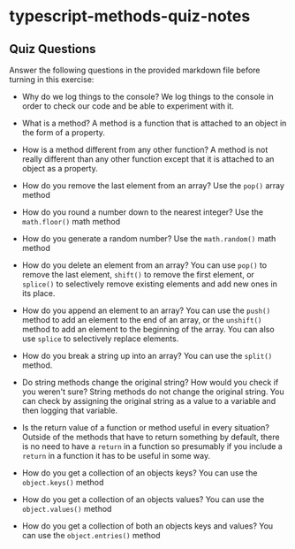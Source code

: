 # typescript-methods-quiz-notes

## Quiz Questions

Answer the following questions in the provided markdown file before turning in this exercise:

- Why do we log things to the console?
  We log things to the console in order to check our code and be able to experiment with it.

- What is a method?
  A method is a function that is attached to an object in the form of a property.

- How is a method different from any other function?
  A method is not really different than any other function except that it is attached to an object as a property.

- How do you remove the last element from an array?
  Use the `pop()` array method

- How do you round a number down to the nearest integer?
  Use the `math.floor()` math method

- How do you generate a random number?
  Use the `math.random()` math method

- How do you delete an element from an array?
  You can use `pop()` to remove the last element, `shift()` to remove the first element, or `splice()` to selectively remove existing elements and add new ones in its place.

- How do you append an element to an array?
  You can use the `push()` method to add an element to the end of an array, or the `unshift()` method to add an element to the beginning of the array. You can also use `splice` to selectively replace elements.

- How do you break a string up into an array?
  You can use the `split()` method.

- Do string methods change the original string? How would you check if you weren't sure?
  String methods do not change the original string. You can check by assigning the original string as a value to a variable and then logging that variable.

- Is the return value of a function or method useful in every situation?
  Outside of the methods that have to return something by default, there is no need to have a `return` in a function so presumably if you include a `return` in a function it has to be useful in some way.

- How do you get a collection of an objects keys?
  You can use the `object.keys()` method

- How do you get a collection of an objects values?
  You can use the `object.values()` method

- How do you get a collection of both an objects keys and values?
  You can use the `object.entries()` method
